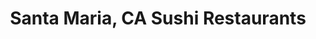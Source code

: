 ---
layout: city
title: Santa Maria, CA Sushi Restaurants
permalink: /california/santa-maria/
stateAbbr: CA
stateName: California
cityName: Santa Maria
---
